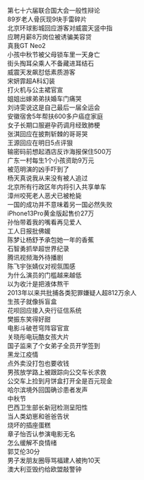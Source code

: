 第七十六届联合国大会一般性辩论  
89岁老人骨灰现9块手雷碎片  
北京环球影城回应游客对威震天竖中指  
应聘月薪8万岗位被诱骗美容贷  
真我GT Neo2  
小孩中秋节被父母锁车里一天身亡  
街头掏耳朵乘人不备藏进耳结石  
威震天发飙怼低素质游客  
宋妍霏超A科幻装  
打火机与公主裙官宣  
姐姐出嫁弟弟扶婚车门痛哭  
刘诗雯说这是自己最后一届全运会  
安徽宿舍5年帮扶600多户癌症家庭  
女子长期口服避孕药调月经致肺梗  
张淇回应在披荆斩棘的哥哥哭  
王源回应在明日5点评狠  
输密码前想起酒店反诈海报保住500万  
广东一村每生1个小孩资助9万元  
被范明演的凶手吓到了  
杨天真说我从来没有被人追过  
北京所有行政区年内将引入共享单车  
漳州咬死老人恶犬已被枪毙  
一国的成功并不意味着另一国必然失败  
iPhone13Pro黄金版起售价27万  
孙怡带着我的嘴看再见爱人  
工人日报批佛媛  
陈梦让杨舒予承包她一年的香蕉  
石智勇抓举超世界纪录  
腾讯视频海外待播剧  
陈飞宇张婧仪对视氛围感  
为什么演员的门槛越来越低  
以为收汁是把液体熬干  
2013年以来共批捕各类犯罪嫌疑人超812万余人  
生孩子就像拆盲盒  
花呗回应接入央行征信系统  
樊振东笑得好甜  
电影斗破苍穹阵容官宣  
关晓彤电玩酷女孩大片  
国子监来了个女弟子全员开学签到  
黑龙江疫情  
点外卖没打包也要收钱  
男孩放学路上被跟踪向公交车长求救  
公交车上捡到月饼盒打开全是百元现金  
哈尔滨境外回国确诊患者发声  
中秋节  
巴西卫生部长新冠检测呈阳性  
当人类幼崽和爸爸告状  
烧坏的插座蛋糕  
章子怡否认参演电影无名  
怎么缓解不良情绪  
郭艾伦30分  
男子发朋友圈辱骂福建人被拘10天  
澳大利亚毁约给欧盟敲警钟  
